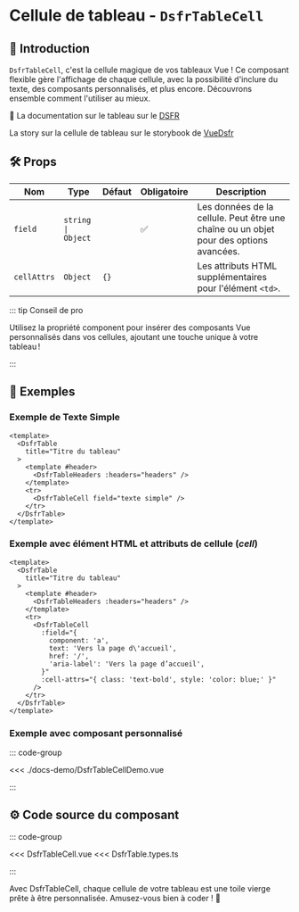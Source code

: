 # Cellule de tableau - `DsfrTableCell`

## 🌟 Introduction

`DsfrTableCell`, c'est la cellule magique de vos tableaux Vue ! Ce composant flexible gère l'affichage de chaque cellule, avec la possibilité d'inclure du texte, des composants personnalisés, et plus encore. Découvrons ensemble comment l'utiliser au mieux.

🏅 La documentation sur le tableau sur le [DSFR](https://www.systeme-de-design.gouv.fr/elements-d-interface/composants/tableau)

<VIcon name="vi-file-type-storybook" /> La story sur la cellule de tableau sur le storybook de [VueDsfr](https://storybook.vue-ds.fr/?path=/docs/composants-dsfrtablerow--docs)

## 🛠️ Props

| Nom        | Type                   | Défaut | Obligatoire | Description                                                                       |
|------------|------------------------|--------|-------------|-----------------------------------------------------------------------------------|
| `field`    | `string \| Object`     |        | ✅           | Les données de la cellule. Peut être une chaîne ou un objet pour des options avancées. |
| `cellAttrs`| `Object`               | `{}`   |             | Les attributs HTML supplémentaires pour l'élément `<td>`.                         |

::: tip Conseil de pro

Utilisez la propriété component pour insérer des composants Vue personnalisés dans vos cellules, ajoutant une touche unique à votre tableau !

:::

## 📝 Exemples

### Exemple de Texte Simple

```vue
<template>
  <DsfrTable
    title="Titre du tableau"
  >
    <template #header>
      <DsfrTableHeaders :headers="headers" />
    </template>
    <tr>
      <DsfrTableCell field="texte simple" />
    </tr>
  </DsfrTable>
</template>
```

### Exemple avec élément HTML et attributs de cellule (*cell*)

```vue
<template>
  <DsfrTable
    title="Titre du tableau"
  >
    <template #header>
      <DsfrTableHeaders :headers="headers" />
    </template>
    <tr>
      <DsfrTableCell
        :field="{
          component: 'a',
          text: 'Vers la page d\'accueil',
          href: '/',
          'aria-label': 'Vers la page d’accueil',
        }"
        :cell-attrs="{ class: 'text-bold', style: 'color: blue;' }"
      />
    </tr>
  </DsfrTable>
</template>
```

### Exemple avec composant personnalisé

::: code-group

<Story data-title="Démo" min-h="320px">
  <div class="fr-container">
    <DsfrTableCellDemo />
  </div>
</Story>

<<< ./docs-demo/DsfrTableCellDemo.vue

:::

## ⚙️ Code source du composant

::: code-group

<<< DsfrTableCell.vue
<<< DsfrTable.types.ts

:::

Avec DsfrTableCell, chaque cellule de votre tableau est une toile vierge prête à être personnalisée. Amusez-vous bien à coder ! 🎨

<script setup lang="ts">
import DsfrTableCellDemo from './docs-demo/DsfrTableCellDemo.vue'
</script>
